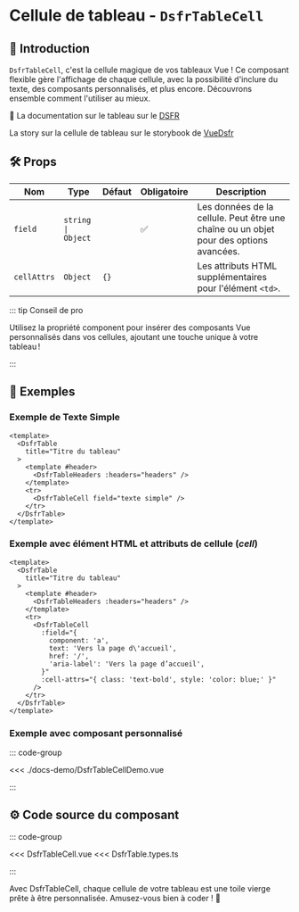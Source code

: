 # Cellule de tableau - `DsfrTableCell`

## 🌟 Introduction

`DsfrTableCell`, c'est la cellule magique de vos tableaux Vue ! Ce composant flexible gère l'affichage de chaque cellule, avec la possibilité d'inclure du texte, des composants personnalisés, et plus encore. Découvrons ensemble comment l'utiliser au mieux.

🏅 La documentation sur le tableau sur le [DSFR](https://www.systeme-de-design.gouv.fr/elements-d-interface/composants/tableau)

<VIcon name="vi-file-type-storybook" /> La story sur la cellule de tableau sur le storybook de [VueDsfr](https://storybook.vue-ds.fr/?path=/docs/composants-dsfrtablerow--docs)

## 🛠️ Props

| Nom        | Type                   | Défaut | Obligatoire | Description                                                                       |
|------------|------------------------|--------|-------------|-----------------------------------------------------------------------------------|
| `field`    | `string \| Object`     |        | ✅           | Les données de la cellule. Peut être une chaîne ou un objet pour des options avancées. |
| `cellAttrs`| `Object`               | `{}`   |             | Les attributs HTML supplémentaires pour l'élément `<td>`.                         |

::: tip Conseil de pro

Utilisez la propriété component pour insérer des composants Vue personnalisés dans vos cellules, ajoutant une touche unique à votre tableau !

:::

## 📝 Exemples

### Exemple de Texte Simple

```vue
<template>
  <DsfrTable
    title="Titre du tableau"
  >
    <template #header>
      <DsfrTableHeaders :headers="headers" />
    </template>
    <tr>
      <DsfrTableCell field="texte simple" />
    </tr>
  </DsfrTable>
</template>
```

### Exemple avec élément HTML et attributs de cellule (*cell*)

```vue
<template>
  <DsfrTable
    title="Titre du tableau"
  >
    <template #header>
      <DsfrTableHeaders :headers="headers" />
    </template>
    <tr>
      <DsfrTableCell
        :field="{
          component: 'a',
          text: 'Vers la page d\'accueil',
          href: '/',
          'aria-label': 'Vers la page d’accueil',
        }"
        :cell-attrs="{ class: 'text-bold', style: 'color: blue;' }"
      />
    </tr>
  </DsfrTable>
</template>
```

### Exemple avec composant personnalisé

::: code-group

<Story data-title="Démo" min-h="320px">
  <div class="fr-container">
    <DsfrTableCellDemo />
  </div>
</Story>

<<< ./docs-demo/DsfrTableCellDemo.vue

:::

## ⚙️ Code source du composant

::: code-group

<<< DsfrTableCell.vue
<<< DsfrTable.types.ts

:::

Avec DsfrTableCell, chaque cellule de votre tableau est une toile vierge prête à être personnalisée. Amusez-vous bien à coder ! 🎨

<script setup lang="ts">
import DsfrTableCellDemo from './docs-demo/DsfrTableCellDemo.vue'
</script>
